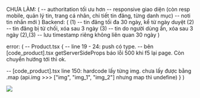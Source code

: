 CHƯA LÀM: (
-- authoritation tối ưu hơn
-- responsive giao diện (còn resp mobile, quản lý tin, trang cá nhân, chi tiết tin đăng, từng danh mục)
-- noti tin nhắn mới
)
Backend: (
(1) -- tin đăng tối đa 30 ngày, kể từ ngày duyệt
(2) -- tin đăng bị từ chối, xóa sau 3 ngày
(3) -- tin do người dùng ẩn, xóa sau 3 ngày
(2),(3) -- lưu timestamp riêng không liên quan 30 ngày
)

error: (
-- Product.tsx {
-- line 19 - 24: push có type.
-- bên [code_product].tsx getServerSideProps báo lỗi 500 khi f5 lại page. Còn chuyển hướng tới thì ok.

-- [code_product].tsx line 150: hardcode lấy từng img. chưa lấy được bằng .map (api.img >>> ["img", "img_1", "img_2"] nhưng map thì undefine)
}
)

<img src=objectURL>
<div style={{ backgroundImage: `url(${base64})` }}></div>
